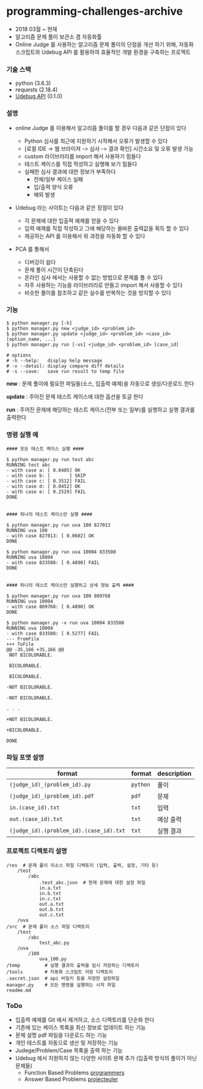 # programming-challenges-archive

- 2018 03월 ~ 현재
- 알고리즘 문제 풀이 보관소 겸 자동화툴
- Online Judge 를 사용하는 알고리즘 문제 풀이의 단점을 개선 하기 위해, 자동화 스크립트와 Udebug API 를 활용하여 효율적인 개발 환경을 구축하는 프로젝트

### 기술 스택

- python (3.6.3)
- requests (2.18.4)
- [Udebug API](https://www.udebug.com/API/) (0.1.0)

### 설명

- online Judge 를 이용해서 알고리즘 풀이를 할 경우 다음과 같은 단점이 있다
	- Python 심사를 최근에 지원하기 시작해서 오류가 발생할 수 있다
	- [로컬 IDE -> 웹 브라이져 -> 심사 -> 결과 확인] 시간소요 및 오류 발생 가능
	- custom 라이브러리를 import 해서 사용하기 힘들다
	- 테스트 케이스를 직접 작성하고 실행해 보기 힘들다
	- 실패한 심사 결과에 대한 정보가 부족하다
		- 전체/일부 케이스 실패
		- 입/출력 양식 오류
		- 예외 발생

- Udebug 라는 사이트는 다음과 같은 장점이 있다
	- 각 문제에 대한 입출력 예제를 얻을 수 있다
	- 입력 예제를 직접 작성하고 그에 해당하는 올바른 출력값을 획득 할 수 있다
	- 제공하는 API 를 이용해서 위 과정을 자동화 할 수 있다

- PCA 를 통해서
	- 디버깅이 쉽다
	- 문제 풀이 시간이 단축된다
	- 온라인 심사 에서는 사용할 수 없는 방법으로 문제를 풀 수 있다
	- 자주 사용하는 기능을 라이브러리로 만들고 import 해서 사용할 수 있다
	- 비슷한 풀이를 참조하고 같은 실수를 반복하는 것을 방지할 수 있다

### 기능

	$ python manager.py [-h]
	$ python manager.py new <judge_id> <problem_id>
	$ python manager.py update <judge_id> <problem_id> <case_id> [option_name, ...]
	$ python manager.py run [-vs] <judge_id> <problem_id> [case_id]

	# options
	# -h --help:   display help message
	# -v --detail: display compare diff details
	# -s --save:   save run result to temp file

**new** : 문제 풀이에 필요한 파일들(소스, 입출력 예제)을 자동으로 생성/다운로드 한다

**update** : 주어진 문제 테스트 케이스에 대한 옵션을 토글 한다

**run** : 주어진 문제에 해당하는 테스트 케이스(전부 또는 일부)를 실행하고 실행 결과를 출력한다

### 명령 실행 예

```
#### 모든 테스트 케이스 실행 ####

$ python manager.py run test abc
RUNNING test abc
- with case a: [ 0.0405] OK
- with case b: [       ] SKIP
- with case c: [ 0.3512] FAIL
- with case d: [ 0.0452] OK
- with case e: [ 0.2529] FAIL
DONE


#### 하나의 테스트 케이스만 실행 ####

$ python manager.py run uva 100 827013
RUNNING uva 100
- with case 827013: [ 0.0602] OK
DONE

$ python manager.py run uva 10004 833508
RUNNING uva 10004
- with case 833508: [ 0.4890] FAIL
DONE


#### 하나의 테스트 케이스만 실행하고 상세 정보 출력 ####

$ python manager.py run uva 100 809768
RUNNING uva 10004
- with case 809768: [ 0.4890] OK
DONE

$ python manager.py -v run uva 10004 833508
RUNNING uva 10004
- with case 833508: [ 0.5277] FAIL
--- FromFile
+++ ToFile
@@ -35,166 +35,166 @@
 NOT BICOLORABLE.

 BICOLORABLE.

 BICOLORABLE.

-NOT BICOLORABLE.

-NOT BICOLORABLE.

. . .

+NOT BICOLORABLE.

+BICOLORABLE.

DONE

```

### 파일 포맷 설명
| format                                  | format     | description |
| ----------------------------------------| ---------- | ----------- |
| `(judge_id)_(problem_id).py`            | `python`   | 풀이         |
| `(judge_id)_(problem_id).pdf`           | `pdf`      | 문제         |
| `in.(case_id).txt`                      | `txt`      | 입력         |
| `out.(case_id).txt`                     | `txt`      | 예상 출력     |
| `(judge_id).(problem_id).(case_id).txt` | `txt`      | 실행 결과     |

### 프로젝트 디렉토리 설명
```
/res  # 문제 풀이 리소스 파일 디렉토리 (입력, 출력, 설정, 기타 등)
    /test
        /abc
            .test_abc.json  # 현재 문제에 대한 설정 파일
            in.a.txt
            in.b.txt
            in.c.txt
            out.a.txt
            out.b.txt
            out.c.txt
    /uva
/src  # 문제 풀이 소스 파일 디렉토리
    /test
        /abc
            test_abc.py
    /uva
        /100
            uva_100.py
/temp         # 실행 결과의 출력을 임시 저장하는 디렉토리
/tools        # 자동화 스크립트 저장 디렉토리
.secret.json  # api 비밀키 등을 저장한 설정파일
manager.py    # 모든 명령을 실행하는 시작 파일
readme.md
```

### ToDo

- 입출력 예제를 Git 에서 제거하고, 소스 디렉토리를 단순화 한다
- 기존에 있는 케이스 목록을 최신 정보로 업데이트 하는 기능
- 문제 설명 pdf 파일을 다운로드 하는 기능
- 개인 테스트를 자동으로 생산 및 저장하는 기능
- Judege/Problem/Case 목록을 출력 하는 기능
- Udebug 에서 지원하지 않는 다양한 사이트 문제 추가 (입출력 방식의 풀이가 아닌 문제들)
	- Function Based Problems [programmers](https://programmers.co.kr])
	- Answer Based Problems [projecteuler](projecteuler.net)
